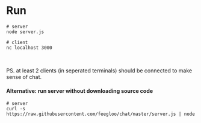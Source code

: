 # Run

```
# server
node server.js
```

```
# client
nc localhost 3000
```

<br>

PS. at least 2 clients (in seperated terminals) should be connected to make sense of chat.
 
#### Alternative: run server without downloading source code 
 
```
# server
curl -s https://raw.githubusercontent.com/feegloo/chat/master/server.js | node
```
